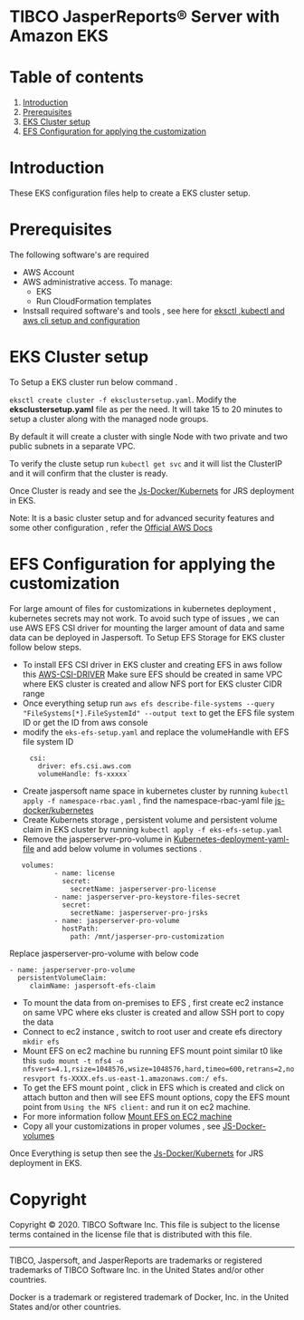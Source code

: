 # TIBCO JasperReports&reg; Server with Amazon EKS

# Table of contents
1. [Introduction](#introduction)
1. [Prerequisites](#prerequisites)
1. [EKS Cluster setup](#eks-cluster-setup)
1. [EFS Configuration for applying the customization](#efs-setup-for-customization)
# Introduction
 These EKS configuration files help to create a EKS cluster setup.

# Prerequisites
The following software's are required 
- AWS Account
- AWS administrative access. To manage:
  - EKS
  - Run CloudFormation templates
- Instsall required software's and tools , see here for [eksctl ,kubectl and aws cli setup and configuration](https://docs.aws.amazon.com/eks/latest/userguide/getting-started-eksctl.html)

# EKS Cluster setup
 To Setup a EKS cluster run below command .
 
 `eksctl create cluster -f eksclustersetup.yaml`. Modify the **eksclustersetup.yaml** file as per the need. 
 It will take 15 to 20 minutes to setup a cluster along with the managed node groups. 
 
 By default it will create a cluster with single Node with  two private and two public subnets in a separate VPC.

To verify the cluste setup run `kubectl get svc` and it will list the ClusterIP and it will confirm that the cluster is ready.
 
 Once Cluster is ready and see the [Js-Docker/Kubernets](https://github.com/TIBCOSoftware/js-docker/tree/master/kubernetes) for JRS deployment in EKS.
 
 Note: It is a basic cluster setup and for advanced security features and some other configuration , refer the [Official AWS Docs](https://docs.aws.amazon.com/eks/latest/userguide/getting-started.html)

# EFS Configuration for applying the customization
   For large amount of files for customizations in kubernetes deployment , kubernetes secrets may not work. To avoid such type of issues , 
we can use AWS EFS CSI driver for mounting the larger amount of data and same data can be deployed in Jaspersoft.
To Setup EFS Storage for EKS cluster follow below steps.

- To install EFS CSI driver in EKS cluster and creating EFS in aws follow this [AWS-CSI-DRIVER](https://docs.aws.amazon.com/eks/latest/userguide/efs-csi.html)
Make sure EFS should be created in same VPC where EKS cluster is created and allow NFS port for EKS cluster CIDR range
- Once everything setup run `aws efs describe-file-systems --query "FileSystems[*].FileSystemId" --output text` to get the EFS file system ID or get the ID from aws console
- modify the `eks-efs-setup.yaml` and replace the volumeHandle  with EFS file system ID
 ````
      csi:
        driver: efs.csi.aws.com
        volumeHandle: fs-xxxxx`    
````
- Create jaspersoft name space in kubernetes cluster by running `kubectl apply -f namespace-rbac.yaml` , find the namespace-rbac-yaml file [js-docker/kubernetes](https://github.com/TIBCOSoftware/js-docker/tree/master/kubernetes)
- Create Kubernets storage , persistent volume and persistent volume claim in EKS cluster by running `kubectl apply -f eks-efs-setup.yaml`
- Remove the jasperserver-pro-volume in [Kubernetes-deployment-yaml-file](https://github.com/TIBCOSoftware/js-docker/blob/master/kubernetes/jasperreports-server-service-deployment.yaml)
and add below volume in volumes sections .
````
   volumes:
           - name: license
             secret:
               secretName: jasperserver-pro-license
           - name: jasperserver-pro-keystore-files-secret
             secret:
               secretName: jasperserver-pro-jrsks
           - name: jasperserver-pro-volume
             hostPath:
               path: /mnt/jasperser-pro-customization
````
Replace jasperserver-pro-volume with below code

````
- name: jasperserver-pro-volume
  persistentVolumeClaim:
     claimName: jaspersoft-efs-claim
````
- To mount the data from on-premises to EFS , first create ec2 instance on same VPC where eks cluster is created and allow SSH port to copy the data
- Connect to ec2 instance , switch to root user and create efs directory `mkdir efs` 
- Mount EFS on ec2 machine bu running EFS mount point similar t0 like this `sudo mount -t nfs4 -o nfsvers=4.1,rsize=1048576,wsize=1048576,hard,timeo=600,retrans=2,noresvport fs-XXXX.efs.us-east-1.amazonaws.com:/ efs`.
- To get the EFS mount point , click in EFS which is created and click on attach button and then will see EFS mount options, copy the EFS mount point from `Using the NFS client:` and run it on ec2 machine.
- For more information follow [Mount EFS on EC2 machine](https://docs.aws.amazon.com/efs/latest/ug/wt1-test.html)
- Copy all your customizations in proper volumes , see [JS-Docker-volumes](https://github.com/TIBCOSoftware/js-docker#jasperreports-server-volumes)

 Once Everything is setup then see the [Js-Docker/Kubernets](https://github.com/TIBCOSoftware/js-docker/tree/master/kubernetes) for JRS deployment in EKS.

# Copyright
Copyright &copy; 2020. TIBCO Software Inc.
This file is subject to the license terms contained
in the license file that is distributed with this file.
___

TIBCO, Jaspersoft, and JasperReports are trademarks or
registered trademarks of TIBCO Software Inc.
in the United States and/or other countries.

Docker is a trademark or registered trademark of Docker, Inc.
in the United States and/or other countries.